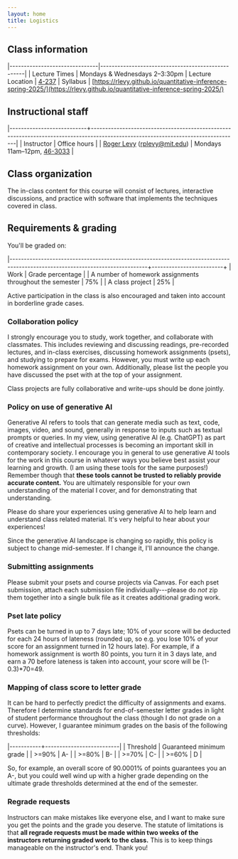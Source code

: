 ```yaml
---
layout: home
title: Logistics
---
```




## Class information

|-------------------------------|---------------------------------------------------|
| Lecture Times                 | Mondays & Wednesdays 2–3:30pm
| Lecture Location              | [4-237](http://whereis.mit.edu/?go=4)
| Syllabus                      | [https://rlevy.github.io/quantitative-inference-spring-2025/](https://rlevy.github.io/quantitative-inference-spring-2025/)

## Instructional staff

|---------------------------+----------------------------------------------------------------------------------------------------------------------------------|
| Instructor  | Office hours |
| [Roger Levy](http://www.mit.edu/~rplevy) ([rplevy@mit.edu](mailto:rplevy@mit.edu))    | Mondays 11am–12pm, [46-3033](https://whereis.mit.edu/?go=46)              |

## Class organization

The in-class content for this course will consist of lectures, interactive discussions, and practice with software that implements the techniques covered in class.

## Requirements & grading

You'll be graded on:


|------------------------------------------------------------------------------------------------------------------------------+-------------------------+
| Work                                                                                                                         | Grade percentage        |
| A number of homework assignments throughout the semester                                                                     |                     75% |
| A class project                                                                                                              |                     25% |

Active participation in the class is also encouraged and taken into account in borderline grade cases.

### Collaboration policy

I strongly encourage you to study, work together, and collaborate with classmates. This includes reviewing and discussing readings, pre-recorded lectures, and in-class exercises, discussing homework assignments (psets), and studying to prepare for exams. However, you must write up each homework assignment on your own.  Additionally, please list the people you have discussed the pset with at the top of your assignment.

Class projects are fully collaborative and write-ups should be done jointly. 

### Policy on use of generative AI

Generative AI refers to tools that can generate media such as text, code, images, video, and sound, generally in response to inputs such as textual prompts or queries. In my view, using generative AI (e.g. ChatGPT) as part of creative and intellectual processes is becoming an important skill in contemporary society. I encourage you in general to use generative AI tools for the work in this course in whatever ways you believe best assist your learning and growth.  (I am using these tools for the same purposes!) Remember though that **these tools cannot be trusted to reliably provide accurate content.** You are ultimately responsible for your own understanding of the material I cover, and for demonstrating that understanding.

Please do share your experiences using generative AI to help learn and understand class related material. It's very helpful to hear about your experiences!

Since the generative AI landscape is changing so rapidly, this policy
is subject to change mid-semester. If I change it, I'll announce the
change.


### Submitting assignments

Please submit your psets and course projects via Canvas. For each pset submission, attach each submission file individually---please do *not* zip them together into a single bulk file as it creates additional grading work.

### Pset late policy

Psets can be turned in up to 7 days late; 10% of your score will be deducted for each 24 hours of lateness (rounded up, so e.g. you lose 10% of your score for an assignment turned in 12 hours late).  For example, if a homework assignment is worth 80 points, you turn it in 3 days late, and earn a 70 before lateness is taken into account, your score will be (1-0.3)*70=49.



### Mapping of class score to letter grade

It can be hard to perfectly predict the difficulty of assignments and exams.  Therefore I determine standards for end-of-semester letter grades in light of student performance throughout the class (though I do not grade on a curve).  However, I guarantee minimum grades on the basis of the following thresholds:

|-----------+--------------------------|
| Threshold | Guaranteed minimum grade |
| >=90%     | A-                       |
| >=80%     | B-                       |
| >=70%     | C-                       |
| >=60%     | D                        |

So, for example, an overall score of 90.0001% of points guarantees you an A-, but you could well wind up with a higher grade depending on the ultimate grade thresholds determined at the end of the semester.

### Regrade requests

Instructors can make mistakes like everyone else, and I want to make sure you get the points and the grade you deserve. The statute of limitations is that **all regrade requests must be made within two weeks of the instructors returning graded work to the class.** This is to keep things manageable on the instructor's end. Thank you!
